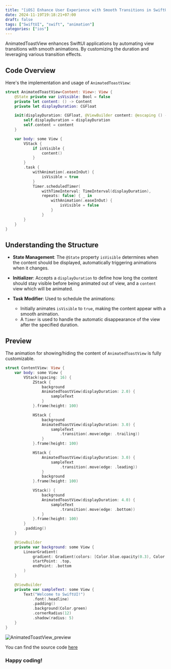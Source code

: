 ```yaml
---
title: "[iOS] Enhance User Experience with Smooth Transitions in SwiftUI using AnimatedToastView"
date: 2024-11-19T19:18:21+07:00
draft: false
tags: ["SwiftUI", "swift", "animation"]
categories: ["ios"]
---
```


AnimatedToastView enhances SwiftUI applications by automating view transitions with smooth animations. By customizing the duration and leveraging various transition effects.

## Code Overview

Here's the implementation and usage of `AnimatedToastView`:

```swift
struct AnimatedToastView<Content: View>: View {
    @State private var isVisible: Bool = false
    private let content: () -> Content
    private let displayDuration: CGFloat

    init(displayDuration: CGFloat, @ViewBuilder content: @escaping () -> Content) {
        self.displayDuration = displayDuration
        self.content = content
    }

    var body: some View {
        VStack {
            if isVisible {
                content()
            }
        }
        .task {
            withAnimation(.easeInOut) {
                isVisible = true
            }
            Timer.scheduledTimer(
                withTimeInterval: TimeInterval(displayDuration),
                repeats: false) { _ in
                    withAnimation(.easeInOut) {
                        isVisible = false
                    }
                }
        }
    }
}
```

## Understanding the Structure

- **State Management**: The `@State` property `isVisible` determines when the content should be displayed, automatically triggering animations when it changes.
- **Initializer**: Accepts a `displayDuration` to define how long the content should stay visible before being animated out of view, and a `content` view which will be animated.

- **Task Modifier**: Used to schedule the animations:
  - Initially animates `isVisible` to `true`, making the content appear with a smooth animation.
  - A `Timer` is used to handle the automatic disappearance of the view after the specified duration.

## Preview

The animation for showing/hiding the content of `AnimatedToastView` is fully customizable.

```swift
struct ContentView: View {
    var body: some View {
        VStack(spacing: 16) {
            ZStack {
                background
                AnimatedToastView(displayDuration: 2.0) {
                    sampleText
                }
            }.frame(height: 100)

            HStack {
                background
                AnimatedToastView(displayDuration: 3.0) {
                    sampleText
                        .transition(.move(edge: .trailing))
                }
            }.frame(height: 100)

            HStack {
                AnimatedToastView(displayDuration: 3.0) {
                    sampleText
                        .transition(.move(edge: .leading))
                }
                background
            }.frame(height: 100)

            VStack() {
                background
                AnimatedToastView(displayDuration: 4.0) {
                    sampleText
                        .transition(.move(edge: .bottom))
                }
            }.frame(height: 100)
        }
        .padding()
    }

    @ViewBuilder
    private var background: some View {
        LinearGradient(
            gradient: Gradient(colors: [Color.blue.opacity(0.3), Color.purple.opacity(0.3)]),
            startPoint: .top,
            endPoint: .bottom
        )
    }

    @ViewBuilder
    private var sampleText: some View {
        Text("Welcome to SwiftUI!")
            .font(.headline)
            .padding()
            .background(Color.green)
            .cornerRadius(12)
            .shadow(radius: 5)
    }
}
```

![AnimatedToastView_preview](/images/ios/animatedToast_preview.gif)

You can find the source code [here](https://github.com/knn90/AnimatedToastView.git)

### Happy coding!
